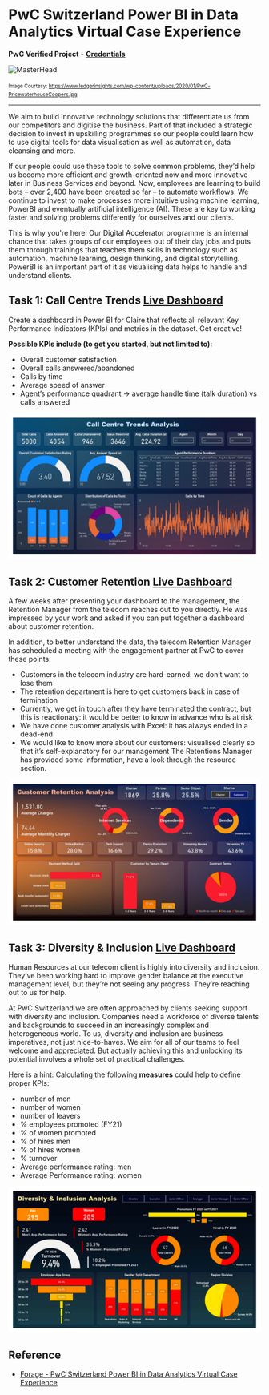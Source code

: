 
# PwC Switzerland Power BI in Data Analytics Virtual Case Experience

**PwC Verified Project** - [**Credentials**](https://forage-uploads-prod.s3.amazonaws.com/completion-certificates/PwC%20Switzerland/a87GpgE6tiku7q3gu_PwC%20Switzerland_oBSzW4S759SQEZqwY_1695911551660_completion_certificate.pdf)

![MasterHead](https://www.ledgerinsights.com/wp-content/uploads/2020/01/PwC-PricewaterhouseCoopers.jpg)

<font size="1">Image Courtesy: https://www.ledgerinsights.com/wp-content/uploads/2020/01/PwC-PricewaterhouseCoopers.jpg</font>

---

We aim to build innovative technology solutions that differentiate us from our competitors and digitise the business. Part of that included a strategic decision to invest in upskilling programmes so our people could learn how to use digital tools for data visualisation as well as automation, data cleansing and more.

If our people could use these tools to solve common problems, they’d help us become more efficient and growth-oriented now and more innovative later in Business Services and beyond. Now, employees are learning to build bots – over 2,400 have been created so far – to automate workflows. We continue to invest to make processes more intuitive using machine learning, PowerBI and eventually artificial intelligence (AI). These are key to working faster and solving problems differently for ourselves and our clients.

This is why you're here! Our Digital Accelerator programme is an internal chance that takes groups of our employees out of their day jobs and puts them through  trainings that teaches them skills in technology such as automation, machine learning, design thinking, and digital storytelling. PowerBI is an important part of it as visualising data helps to handle and understand clients.

## Task 1: Call Centre Trends [**Live Dashboard**](https://www.novypro.com/project/call-centre-trends-analysis-power-bi-1)
Create a dashboard in Power BI for Claire that reflects all relevant Key Performance Indicators (KPIs) and metrics in the dataset. Get creative! 

**Possible KPIs include (to get you started, but not limited to):**
- Overall customer satisfaction
- Overall calls answered/abandoned
- Calls by time
- Average speed of answer
- Agent’s performance quadrant -> average handle time (talk duration) vs calls answered

![Call Centre Trends](https://raw.githubusercontent.com/Apaulgithub/PwC_Switzerland_Power_BI_Virtual_Case_Experience/main/Task%202%20-%20Call%20Centre%20Trends/Task%202%20(Call%20Centre%20Trends).png)

## Task 2: Customer Retention [**Live Dashboard**](https://www.novypro.com/project/customer-retention-analysis-28)
A few weeks after presenting your dashboard to the management, the Retention Manager from the telecom reaches out to you directly. He was impressed by your work and asked if you can put together a dashboard about customer retention.

In addition, to better understand the data, the telecom Retention Manager has scheduled a meeting with the engagement partner at PwC to cover these points:
- Customers in the telecom industry are hard-earned: we don’t want to lose them
- The retention department is here to get customers back in case of termination 
- Currently, we get in touch after they have terminated the contract, but this is reactionary: it would be better to know in advance who is at risk 
- We have done customer analysis with Excel: it has always ended in a dead-end
- We would like to know more about our customers: visualised clearly so that it’s self-explanatory for our management
The Retentions Manager has provided some information, have a look through the resource section.

![Customer Retention](https://raw.githubusercontent.com/Apaulgithub/PwC_Switzerland_Power_BI_Virtual_Case_Experience/main/Task%203%20-%20Customer%20Retention/Customer%20Retention%20Analysis.png)

## Task 3: Diversity & Inclusion [**Live Dashboard**](https://www.novypro.com/project/diversity--inclusion-analysis-8)
Human Resources at our telecom client is highly into diversity and inclusion. They’ve been working hard to improve gender balance at the executive management level, but they’re not seeing any progress. They’re reaching out to us for help.

At PwC Switzerland we are often approached by clients seeking support with diversity and inclusion. Companies need a workforce of diverse talents and backgrounds to succeed in an increasingly complex and heterogeneous world. To us, diversity and inclusion are business imperatives, not just nice-to-haves. We aim for all of our teams to feel welcome and appreciated. But actually achieving this and unlocking its potential involves a whole set of practical challenges.

Here is a hint: Calculating the following **measures** could help to define proper KPIs:
- number of men
- number of women
- number of leavers
- % employees promoted (FY21)
- % of women promoted
- % of hires men
- % of hires women
- % turnover 
- Average performance rating: men
- Average Performance rating: women

![Diversity & Inclusion](https://raw.githubusercontent.com/Apaulgithub/PwC_Switzerland_Power_BI_Virtual_Case_Experience/main/Task%204%20-%20%20Diversity%20%26%20Inclusion/Diversity%20%26%20Inclusion%20Analysis.png)

## Reference
 - [Forage - PwC Switzerland Power BI in Data Analytics Virtual Case Experience](https://www.theforage.com/virtual-internships/prototype/a87GpgE6tiku7q3gu/Power%20BI%20in%20Data%20Analytics?ref=zYi2CnpbWjhcS7sAk)
 
